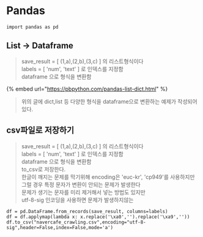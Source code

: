 # Pandas

```text
import pandas as pd
```

## List -&gt; Dataframe

> save\_result = \[ \(1,a\),\(2,b\),\(3,c\) \] 의 리스트형식이다  
> labels = \[ 'num', 'text' \]  로 인덱스를 지정함  
> dataframe 으로 형식을 변환함

{% embed url="https://pbpython.com/pandas-list-dict.html" %}

> 위의 글에 dict,list 등 다양한 형식을 dataframe으로 변환하는 예제가 작성되어있다.

## csv파일로 저장하기

> save\_result = \[ \(1,a\),\(2,b\),\(3,c\) \] 의 리스트형식이다  
> labels = \[ 'num', 'text' \]  로 인덱스를 지정함  
> dataframe 으로 형식을 변환함  
> to\_csv로 저장한다.  
> 한글이 깨지는 문제를 막기위해 encoding은 'euc-kr', 'cp949'를 사용하지만  
> 그럴 경우 특정 문자가 변환이 안되는 문제가 발생한다  
> 문제가 생기는 문자를 미리 제거해서 넣는 방법도 있지만  
> utf-8-sig 인코딩을 사용하면 문제가 발생하지않는



```text
df = pd.DataFrame.from_records(save_result, columns=labels)
df = df.applymap(lambda x: x.replace('\xa0','').replace('\xa9',''))
df.to_csv("navercafe_crawling.csv",encoding="utf-8-sig",header=False,index=False,mode='a')
```

